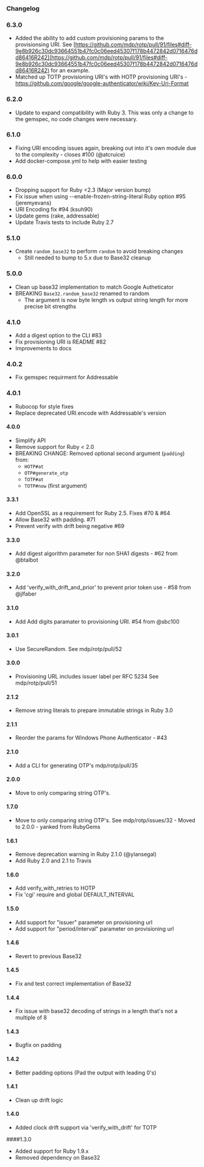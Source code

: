 ### Changelog

### 6.3.0

- Added the ability to add custom provisioning params to the provisionsing URI.
  See [https://github.com/mdp/rotp/pull/91/files#diff-9e8b926c30dc93664551b47fc0c06eed45307f178b4472842d0716476dd86416R242](https://github.com/mdp/rotp/pull/91/files#diff-9e8b926c30dc93664551b47fc0c06eed45307f178b4472842d0716476dd86416R242) for an example.
- Matched up TOTP provisioning URI's with HOTP provisioning URI's  - https://github.com/google/google-authenticator/wiki/Key-Uri-Format

### 6.2.0

- Update to expand compatibility with Ruby 3. This was only a change to the
  gemspec, no code changes were necessary.

### 6.1.0

- Fixing URI encoding issues again, breaking out into it's own module
  due to the complexity - closes #100 (@atcruice)
- Add docker-compose.yml to help with easier testing

### 6.0.0

- Dropping support for Ruby <2.3 (Major version bump)
- Fix issue when using --enable-frozen-string-literal Ruby option #95 (jeremyevans)
- URI Encoding fix #94 (ksuh90)
- Update gems (rake, addressable)
- Update Travis tests to include Ruby 2.7

### 5.1.0

- Create `random_base32` to perform `random` to avoid breaking changes
  - Still needed to bump to 5.x due to Base32 cleanup

### 5.0.0

- Clean up base32 implementation to match Google Autheticator
- BREAKING `Base32.random_base32` renamed to random
  - The argument is now byte length vs output string length for more precise bit strengths

### 4.1.0

- Add a digest option to the CLI #83
- Fix provisioning URI is README #82
- Improvements to docs

### 4.0.2

- Fix gemspec requirment for Addressable

### 4.0.1

- Rubocop for style fixes
- Replace deprecated URI.encode with Addressable's version

#### 4.0.0

- Simplify API
- Remove support for Ruby < 2.0
- BREAKING CHANGE: Removed optional second argument (`padding`) from:
  - `HOTP#at`
  - `OTP#generate_otp`
  - `TOTP#at`
  - `TOTP#now` (first argument)

#### 3.3.1

- Add OpenSSL as a requirement for Ruby 2.5. Fixes #70 & #64
- Allow Base32 with padding. #71
- Prevent verify with drift being negative #69

#### 3.3.0

- Add digest algorithm parameter for non SHA1 digests - #62 from @btalbot

#### 3.2.0

- Add 'verify_with_drift_and_prior' to prevent prior token use - #58 from @jlfaber

#### 3.1.0

- Add Add digits paramater to provisioning URI. #54 from @sbc100

#### 3.0.1

- Use SecureRandom. See mdp/rotp/pull/52

#### 3.0.0

- Provisioning URL includes issuer label per RFC 5234 See mdp/rotp/pull/51

#### 2.1.2

- Remove string literals to prepare immutable strings in Ruby 3.0

#### 2.1.1

- Reorder the params for Windows Phone Authenticator - #43

#### 2.1.0

- Add a CLI for generating OTP's mdp/rotp/pull/35

#### 2.0.0

- Move to only comparing string OTP's.

#### 1.7.0

- Move to only comparing string OTP's. See mdp/rotp/issues/32 - Moved to 2.0.0 - yanked from RubyGems

#### 1.6.1

- Remove deprecation warning in Ruby 2.1.0 (@ylansegal)
- Add Ruby 2.0 and 2.1 to Travis

#### 1.6.0

- Add verify_with_retries to HOTP
- Fix 'cgi' require and global DEFAULT_INTERVAL

#### 1.5.0

- Add support for "issuer" parameter on provisioning url
- Add support for "period/interval" parameter on provisioning url

#### 1.4.6

- Revert to previous Base32

#### 1.4.5

- Fix and test correct implementation of Base32

#### 1.4.4

- Fix issue with base32 decoding of strings in a length that's not a multiple of 8

#### 1.4.3

- Bugfix on padding

#### 1.4.2

- Better padding options (Pad the output with leading 0's)

#### 1.4.1

- Clean up drift logic

#### 1.4.0

- Added clock drift support via 'verify_with_drift' for TOTP

####1.3.0

- Added support for Ruby 1.9.x
- Removed dependency on Base32
